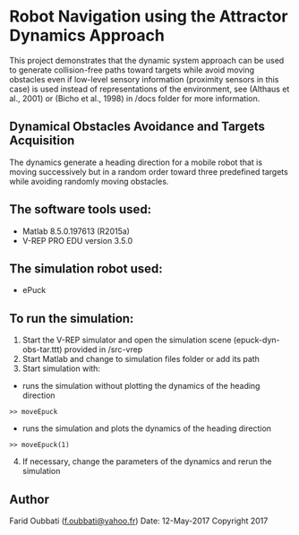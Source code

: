 # Robot Navigation using the Attractor Dynamics Approach

This project demonstrates that the dynamic system approach can be used to generate
collision-free paths toward targets while avoid moving obstacles even if low-level sensory
information (proximity sensors in this case) is used instead of representations of the
environment, see (Althaus et al., 2001) or (Bicho et al., 1998) in /docs folder for more information.

## Dynamical Obstacles Avoidance and Targets Acquisition

The dynamics generate a heading direction for a mobile robot that is
moving successively but in a random order toward three predefined  targets
while avoiding randomly moving obstacles.

## The software tools used:

* Matlab 8.5.0.197613 (R2015a)
* V-REP PRO EDU version 3.5.0

## The simulation robot used:

* ePuck

## To run the simulation:

1. Start the V-REP simulator and open the simulation scene (epuck-dyn-obs-tar.ttt) provided in /src-vrep
2. Start Matlab and change to simulation files folder or add its path
3. Start simulation with: 
  * runs the simulation without plotting the dynamics of the heading direction

```
>> moveEpuck
```
  * runs the simulation and plots the dynamics of the heading direction
```
>> moveEpuck(1)
```
4. If necessary, change the parameters of the dynamics and rerun the simulation

## Author

Farid Oubbati (f.oubbati@yahoo.fr)
Date: 12-May-2017
Copyright 2017

